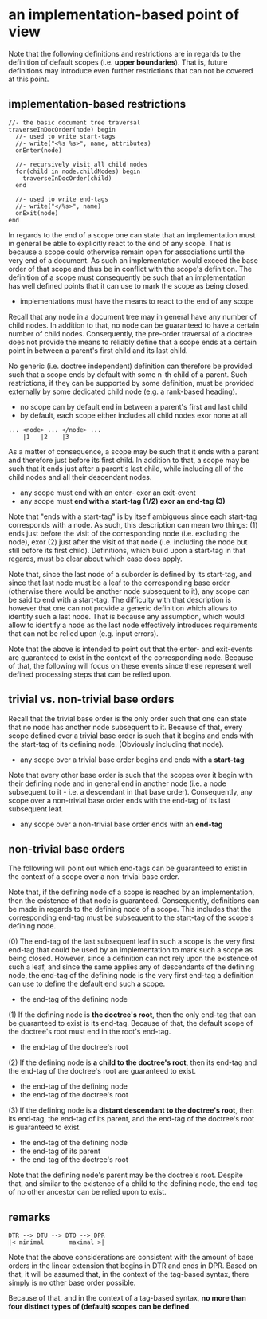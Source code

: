 
<!-- ======================================================================= -->
# an implementation-based point of view

Note that the following definitions and restrictions are in regards to the
definition of default scopes (i.e. **upper boundaries**). That is, future
definitions may introduce even further restrictions that can not be covered
at this point.

<!-- ======================================================================= -->
## implementation-based restrictions

```
//- the basic document tree traversal
traverseInDocOrder(node) begin
  //- used to write start-tags
  //- write("<%s %s>", name, attributes)
  onEnter(node)

  //- recursively visit all child nodes
  for(child in node.childNodes) begin
    traverseInDocOrder(child)
  end

  //- used to write end-tags
  //- write("</%s>", name)
  onExit(node)
end
```

In regards to the end of a scope one can state that an implementation must in
general be able to explicitly react to the end of any scope. That is because
a scope could otherwise remain open for associations until the very end of a
document. As such an implementation would exceed the base order of that scope
and thus be in conflict with the scope's definition. The definition of a scope
must consequently be such that an implementation has well defined points that
it can use to mark the scope as being closed.

* implementations must have the means to react to the end of any scope

Recall that any node in a document tree may in general have any number of
child nodes. In addition to that, no node can be guaranteed to have a certain
number of child nodes. Consequently, the pre-order traversal of a doctree does
not provide the means to reliably define that a scope ends at a certain point
in between a parent's first child and its last child.

No generic (i.e. doctree independent) definition can therefore be provided
such that a scope ends by default with some n-th child of a parent. Such
restrictions, if they can be supported by some definition, must be provided
externally by some dedicated child node (e.g. a rank-based heading).

* no scope can by default end in between a parent's first and last child
* by default, each scope either includes all child nodes exor none at all

```
... <node> ... </node> ...
    |1   |2    |3
```

As a matter of consequence, a scope may be such that it ends with a parent and
therefore just before its first child. In addition to that, a scope may be such
that it ends just after a parent's last child, while including all of the child
nodes and all their descendant nodes.

* any scope must end with an enter- exor an exit-event
* any scope must **end with a start-tag (1/2) exor an end-tag (3)**

Note that "ends with a start-tag" is by itself ambiguous since each start-tag
corresponds with a node. As such, this description can mean two things: (1)
ends just before the visit of the corresponding node (i.e. excluding the node),
exor (2) just after the visit of that node (i.e. including the node but still
before its first child). Definitions, which build upon a start-tag in that
regards, must be clear about which case does apply.

Note that, since the last node of a suborder is defined by its start-tag, and
since that last node must be a leaf to the corresponding base order (otherwise
there would be another node subsequent to it), any scope can be said to end
with a start-tag. The difficulty with that description is however that one
can not provide a generic definition which allows to identify such a last node.
That is because any assumption, which would allow to identify a node as the
last node effectively introduces requirements that can not be relied upon (e.g.
input errors).

Note that the above is intended to point out that the enter- and exit-events
are guaranteed to exist in the context of the corresponding node. Because of
that, the following will focus on these events since these represent well
defined processing steps that can be relied upon.

<!-- ======================================================================= -->
## trivial vs. non-trivial base orders

Recall that the trivial base order is the only order such that one can state
that no node has another node subsequent to it. Because of that, every scope
defined over a trivial base order is such that it begins and ends with the
start-tag of its defining node. (Obviously including that node).

* any scope over a trivial base order begins and ends with a **start-tag**

Note that every other base order is such that the scopes over it begin with
their defining node and in general end in another node (i.e. a node subsequent
to it - i.e. a descendant in that base order). Consequently, any scope over
a non-trivial base order ends with the end-tag of its last subsequent leaf.

* any scope over a non-trivial base order ends with an **end-tag**

<!-- ======================================================================= -->
## non-trivial base orders

The following will point out which end-tags can be guaranteed to exist in the
context of a scope over a non-trivial base order.

Note that, if the defining node of a scope is reached by an implementation,
then the existence of that node is guaranteed. Consequently, definitions can
be made in regards to the defining node of a scope. This includes that the
corresponding end-tag must be subsequent to the start-tag of the scope's
defining node.

(0) The end-tag of the last subsequent leaf in such a scope is the very first
end-tag that could be used by an implementation to mark such a scope as being
closed. However, since a definition can not rely upon the existence of such a
leaf, and since the same applies any of descendants of the defining node, the
end-tag of the defining node is the very first end-tag a definition can use
to define the default end such a scope.

* the end-tag of the defining node

(1) If the defining node is **the doctree's root**, then the only end-tag
that can be guaranteed to exist is its end-tag. Because of that, the default
scope of the doctree's root must end in the root's end-tag.

* the end-tag of the doctree's root

(2) If the defining node is **a child to the doctree's root**, then its
end-tag and the end-tag of the doctree's root are guaranteed to exist.

* the end-tag of the defining node
* the end-tag of the doctree's root

(3) If the defining node is **a distant descendant to the doctree's root**,
then its end-tag, the end-tag of its parent, and the end-tag of the doctree's
root is guaranteed to exist.

* the end-tag of the defining node
* the end-tag of its parent
* the end-tag of the doctree's root

Note that the defining node's parent may be the doctree's root. Despite that,
and similar to the existence of a child to the defining node, the end-tag of
no other ancestor can be relied upon to exist.

<!-- ======================================================================= -->
## remarks

```
DTR --> DTU --> DTO --> DPR
|< minimal       maximal >|
```

Note that the above considerations are consistent with the amount of base
orders in the linear extension that begins in DTR and ends in DPR. Based
on that, it will be assumed that, in the context of the tag-based syntax,
there simply is no other base order possible.

Because of that, and in the context of a tag-based syntax,
**no more than four distinct types of (default) scopes can be defined**.
